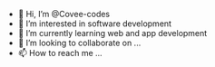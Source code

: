 - 👋 Hi, I’m @Covee-codes
- 👀 I’m interested in software development
- 🌱 I’m currently learning web and app development
- 💞️ I’m looking to collaborate on ...
- 📫 How to reach me ...

<!---
Covee-codes/Covee-codes is a ✨ special ✨ repository because its `README.md` (this file) appears on your GitHub profile.
You can click the Preview link to take a look at your changes.
--->
